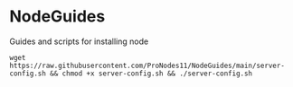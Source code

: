 # NodeGuides
Guides and scripts for installing node

```
wget https://raw.githubusercontent.com/ProNodes11/NodeGuides/main/server-config.sh && chmod +x server-config.sh && ./server-config.sh
```  
